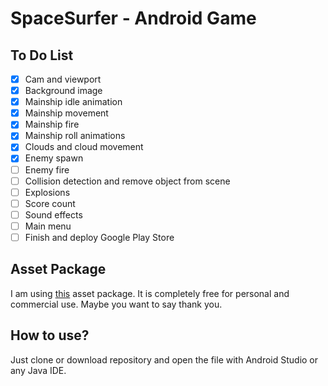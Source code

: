 # SpaceSurfer - Android Game

## To Do List
- [x] Cam and viewport
- [x] Background image
- [x] Mainship idle animation
- [x] Mainship movement
- [x] Mainship fire
- [x] Mainship roll animations
- [x] Clouds and cloud movement
- [x] Enemy spawn
- [ ] Enemy fire
- [ ] Collision detection and remove object from scene
- [ ] Explosions
- [ ] Score count
- [ ] Sound effects
- [ ] Main menu
- [ ] Finish and deploy Google Play Store

## Asset Package
I am using [this](https://ansimuz.itch.io/spaceship-shooter-environment) asset package. It is completely free for personal and commercial use. Maybe you want to say thank you.

## How to use?
Just clone or download repository and open the file with Android Studio or any Java IDE.